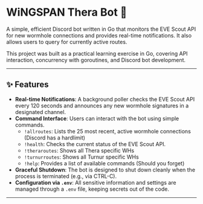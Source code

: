 
# WiNGSPAN Thera Bot 🚀

A simple, efficient Discord bot written in Go that monitors the EVE Scout API for new wormhole connections and provides real-time notifications. It also allows users to query for currently active routes.

This project was built as a practical learning exercise in Go, covering API interaction, concurrency with goroutines, and Discord bot development.

***

## ✨ Features

* **Real-time Notifications**: A background poller checks the EVE Scout API every 120 seconds and announces any new wormhole signatures in a designated channel.
* **Command Interface**: Users can interact with the bot using simple commands.
    * `!allroutes`: Lists the 25 most recent, active wormhole connections (Discord has a hardlimit)
    * `!health`: Checks the current status of the EVE Scout API.
    * `!theraroutes`: Shows all Thera specific WHs
    * `!turnurroutes`: Shows all Turnur specific WHs
    * `!help`: Provides a list of available commands (Should you forget)
* **Graceful Shutdown**: The bot is designed to shut down cleanly when the process is terminated (e.g., via CTRL-C).
* **Configuration via `.env`**: All sensitive information and settings are managed through a `.env` file, keeping secrets out of the code.

***
